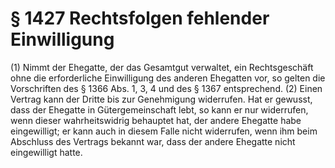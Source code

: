 # § 1427 Rechtsfolgen fehlender Einwilligung
(1) Nimmt der Ehegatte, der das Gesamtgut verwaltet, ein Rechtsgeschäft ohne die erforderliche Einwilligung des anderen Ehegatten vor, so gelten die Vorschriften des § 1366 Abs. 1, 3, 4 und des § 1367 entsprechend.
(2) Einen Vertrag kann der Dritte bis zur Genehmigung widerrufen. Hat er gewusst, dass der Ehegatte in Gütergemeinschaft lebt, so kann er nur widerrufen, wenn dieser wahrheitswidrig behauptet hat, der andere Ehegatte habe eingewilligt; er kann auch in diesem Falle nicht widerrufen, wenn ihm beim Abschluss des Vertrags bekannt war, dass der andere Ehegatte nicht eingewilligt hatte.